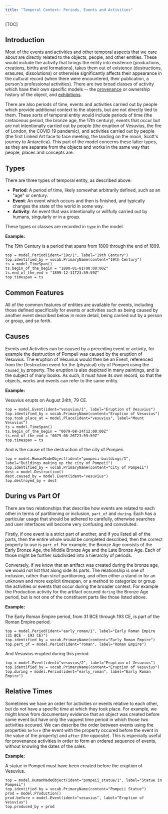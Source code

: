 ```yaml
---
title: "Temporal Context: Periods, Events and Activities"
---
```


[TOC]

## Introduction

Most of the events and activities and other temporal aspects that we care about are directly related to the objects, people, and other entities. These would include the activity that brings the entity into existence (productions, creations, births and formations), takes them out of existence (destructions, erasures, dissolutions) or otherwise significantly affects their appearance in the cultural record (when there were encountered, their publication, a person's professional activities). There are two broad classes of activity which have their own specific models -- the [provenance](../provenance/) or ownership history of the object, and [exhibitions](../exhibition/).

There are also periods of time, events and activities carried out by people which provide additional context to the objects, but are not directly tied to them. These sorts of temporal entity would include periods of time (the cretaceous period, the bronze age, the 17th century), events that occur but are not intentionally carried out by people (the eruption of Vesuvius, the fire of London, the COVID 19 pandemic), and activities carried out by people (the first Linked Art face to face meeting, the landing on the moon, Scott's journey to Antarctica). This part of the model concerns these latter types, as they are separate from the objects and works in the same way that people, places and concepts are.

## Types

There are three types of temporal entity, as described above:

* **Period**: A period of time, likely somewhat arbitrarily defined, such as an "age" or century.
* **Event**: An event which occurs and then is finished, and typically changes the state of the world in some way.
* **Activity**: An event that was intentionally or willfully carried out by humans, singularly or in a group.

These types or classes are recorded in `type` in the model.

__Example:__ 

The 19th Century is a period that spans from 1800 through the end of 1899.

```crom
top = model.Period(ident="19c/1", label="19th Century")
top.identified_by = vocab.PrimaryName(content="19th Century")
ts = model.TimeSpan()
ts.begin_of_the_begin = "1800-01-01T00:00:00Z"
ts.end_of_the_end = "1899-12-31T23:59:59Z"
top.timespan = ts
```

## Common Features

All of the common features of entities are available for events, including those defined specifically for events or activities such as being caused by another event described below in more detail, being carried out by a person or group, and so forth.


## Causes

Events and Activities can be caused by a preceding event or activity, for example the destruction of Pompeii was caused by the eruption of Vesuvius. The eruption of Vesuvius would then be an Event, referenced from the Destruction event for the (physical) city of Pompeii using the `caused_by` property. The eruption is also depicted in many paintings, and is the subject of many books. As such, it must have its own record, so that the objects, works and events can refer to the same entity.

__Example:__

Vesuvius erupts on August 24th, 79 CE.

```crom
top = model.Event(ident="vesuvius/1", label="Eruption of Vesuvius")
top.identified_by = vocab.PrimaryName(content="Eruption of Vesuvius")
top.took_place_at = model.Place(ident="vesuvius", label="Mount Vesuvius")
ts = model.TimeSpan()
ts.begin_of_the_begin = "0079-08-24T12:00:00Z"
ts.end_of_the_end = "0079-08-26T23:59:59Z"
top.timespan = ts
```

And is the cause of the destruction of the city of Pompeii.

```crom
top = model.HumanMadeObject(ident="pompeii-buildings/1", label="Buildings making up the city of Pompeii")
top.identified_by = vocab.PrimaryName(content="City of Pompeii")
dest = model.Destruction()
dest.caused_by = model.Event(ident="vesuvius")
top.destroyed_by = dest
```

## During vs Part Of

There are two relationships that describe how events are related to each other in terms of partitioning or inclusion, `part_of` and `during`. Each has a particular usage that should be adhered to carefully, otherwise searches and user interfaces will become very confusing and convoluted. 

Firstly, if one event is a strict part of another, and if you listed all of the parts, then the entire whole would be completed described, then the correct property to use is `part_of`.  For example, the Bronze Age consists of the Early Bronze Age, the Middle Bronze Age and the Late Bronze Age. Each of those might be further subdivided into a hierarchy of periods.

Conversely, if we know that an artifact was created during the bronze age, we would not list that along side its parts. The relationship is one of inclusion, rather than strict partitioning, and often either a stand-in for an unknown and more explicit timespan, or a method to categorize or group the activities or events that occur during the broader context.  For example the Production activity for the artifact occured `during` the Bronze Age period, but is not one of the constituent parts like those listed above.

__Example:__

The Early Roman Empire period, from 31 BCE through 193 CE, is part of the Roman Empire period.

```crom
top = model.Period(ident="early_roman/1", label="Early Roman Empire (31 BCE - 193 CE)")
top.identified_by = vocab.PrimaryName(content="Early Roman Empire")
top.part_of = model.Period(ident="roman", label="Roman Empire")

```

And Vesuvius erupted during this period.

```crom
top = model.Event(ident="vesuvius/2", label="Eruption of Vesuvius")
top.identified_by = vocab.PrimaryName(content="Eruption of Vesuvius")
top.during = model.Period(ident="early_roman", label="Early Roman Empire")
```

## Relative Times

Sometimes we have an order for activities or events relative to each other, but do not have a specific time at which they took place. For example, we might know from documentary evidence that an object was created before some event but have only the vaguest time period in which those two activities occured. We can describe the order between events using the properties `before` (the event with the property occured before the event in the value of the property) and `after` (the opposite). This is especially useful for provenance activities in order to form an ordered sequence of events, without knowing the dates of the sales.

__Example:__

A statue in Pompeii must have been created before the eruption of Vesuvius.

```crom
top = model.HumanMadeObject(ident="pompeii_statue/1", label="Statue in Pompeii")
top.identified_by = vocab.PrimaryName(content="Pompeii Statue")
prod = model.Production()
prod.before = model.Event(ident="vesuvius", label="Eruption of Vesuvius")
top.produced_by = prod
```

